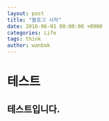 ```yaml
---
layout: post
title: "블로그 시작"
date: 2016-06-01 00:00:00 +0900
categories: Life
tags: think
author: wanbok
---
```


# 테스트

## 테스트입니다.
